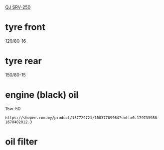 [QJ SRV-250](https://qjmotor.my/product/SRV250/)

# tyre front
120/80-16

# tyre rear
150/80-15

# engine (black) oil
15w-50
```
https://shopee.com.my/product/137729721/10037709964?smtt=0.179735980-1670482012.3

```

# oil filter

